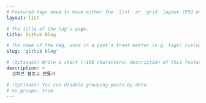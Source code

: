 ```yaml
---
# Featured tags need to have either the `list` or `grid` layout (PRO only).
layout: list

# The title of the tag's page.
title: Github Blog

# The name of the tag, used in a post's front matter (e.g. tags: [<slug>]).
slug: 'github blog'

# (Optional) Write a short (~150 characters) description of this featured tag.
description: >
  깃허브 블로그 만들기

# (Optional) You can disable grouping posts by date.
# no_groups: true
---
```


